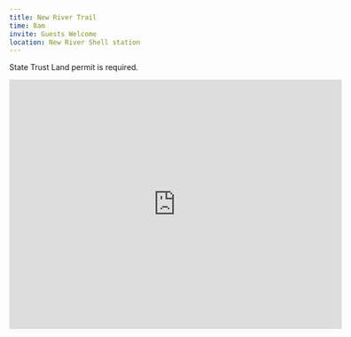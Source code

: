 ```yaml
---
title: New River Trail
time: 8am
invite: Guests Welcome
location: New River Shell station
---
```


State Trust Land permit is required.

<iframe src="https://www.google.com/maps/embed?pb=!1m18!1m12!1m3!1d125344.61279910628!2d-112.17917022456054!3d34.35537012313323!2m3!1f0!2f0!3f0!3m2!1i1024!2i768!4f13.1!3m3!1m2!1s0x872cefbb0600e94b%3A0xf4ecf182d013b0b1!2sLove&#39;s%20Travel%20Stop!5e0!3m2!1sen!2sus!4v1735855661425!5m2!1sen!2sus" width="600" height="450" style="border:0;" allowfullscreen="" loading="lazy" referrerpolicy="no-referrer-when-downgrade"></iframe>
